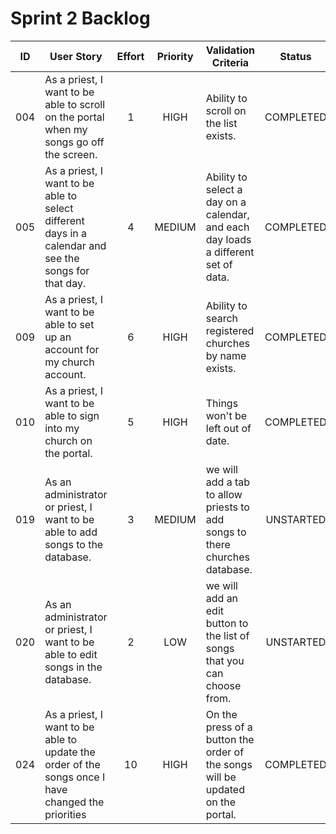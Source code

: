 # Sprint 2 Backlog
| ID |User Story|Effort|Priority|Validation Criteria|Status| Completed by |
|:---:|---|:---:|:---:|---|:---:|:---:|
| 004 | As a priest, I want to be able to scroll on the portal when my songs go off the screen. | 1 | HIGH | Ability to scroll on the list exists. | COMPLETED | Callum| 
| 005 | As a priest, I want to be able to select different days in a calendar and see the songs for that day. | 4 | MEDIUM | Ability to select a day on a calendar, and each day loads a different set of data. | COMPLETED | Callum| 
| 009 | As a priest, I want to be able to set up an account for my church account. | 6 | HIGH | Ability to search registered churches by name exists. | COMPLETED | Adrian| 
| 010 | As a priest, I want to be able to sign into my church on the portal. | 5 | HIGH | Things won't be left out of date. | COMPLETED | Callum| 
| 019 | As an administrator or priest, I want to be able to add songs to the database. | 3 | MEDIUM | we will add a tab to allow priests to add songs to there churches database. | UNSTARTED | ???|
| 020 | As an administrator or priest, I want to be able to edit songs in the database. | 2 | LOW | we will add an edit button to the list of songs that you can choose from. | UNSTARTED | ???|
| 024 | As a priest, I want to be able to update the order of the songs once I have changed the priorities | 10 | HIGH | On the press of a button the order of the songs will be updated on the portal. | COMPLETED | Callum|
